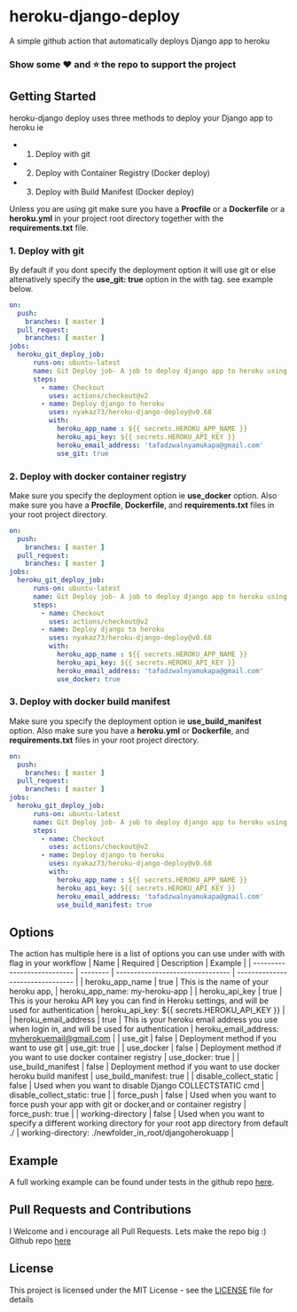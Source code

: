 # heroku-django-deploy
A simple github action that automatically deploys Django app to heroku

### Show some :heart: and :star: the repo to support the project

## Getting Started
heroku-django deploy uses three methods to deploy your Django app to heroku ie
* 1. Deploy with git
* 2. Deploy with Container Registry (Docker deploy)
* 3. Deploy with Build Manifest (Docker deploy)

Unless you are using git make sure you have a **Procfile** or a **Dockerfile**  or a **heroku.yml** in your project root directory together with the **requirements.txt** file.

### 1. Deploy with git
By default if you dont specify the deployment option it will use git or else altenatively specify the **use_git: true** option in the with tag.  see example below.

```yml
on:
  push:
    branches: [ master ]
  pull_request:
    branches: [ master ]
jobs:
  heroku_git_deploy_job:
      runs-on: ubuntu-latest
      name: Git Deploy job- A job to deploy django app to heroku using git
      steps:
        - name: Checkout
          uses: actions/checkout@v2
        - name: Deploy django to heroku
          uses: nyakaz73/heroku-django-deploy@v0.68 
          with: 
            heroku_app_name : ${{ secrets.HEROKU_APP_NAME }}
            heroku_api_key: ${{ secrets.HEROKU_API_KEY }}
            heroku_email_address: 'tafadzwalnyamukapa@gmail.com'
            use_git: true
```
### 2. Deploy with docker container registry
Make sure you specify the deployment option ie **use_docker** option.
Also make sure you have a **Procfile**, **Dockerfile**, and **requirements.txt** files in your root project directory.
```yml
on:
  push:
    branches: [ master ]
  pull_request:
    branches: [ master ]
jobs:
  heroku_git_deploy_job:
      runs-on: ubuntu-latest
      name: Git Deploy job- A job to deploy django app to heroku using git
      steps:
        - name: Checkout
          uses: actions/checkout@v2
        - name: Deploy django to heroku
          uses: nyakaz73/heroku-django-deploy@v0.68 
          with: 
            heroku_app_name : ${{ secrets.HEROKU_APP_NAME }}
            heroku_api_key: ${{ secrets.HEROKU_API_KEY }}
            heroku_email_address: 'tafadzwalnyamukapa@gmail.com'
            use_docker: true
```

### 3. Deploy with docker build manifest
Make sure you specify the deployment option ie **use_build_manifest** option.
Also make sure you have a **heroku.yml** or **Dockerfile**, and **requirements.txt** files in your root project directory.

```yml
on:
  push:
    branches: [ master ]
  pull_request:
    branches: [ master ]
jobs:
  heroku_git_deploy_job:
      runs-on: ubuntu-latest
      name: Git Deploy job- A job to deploy django app to heroku using git
      steps:
        - name: Checkout
          uses: actions/checkout@v2
        - name: Deploy django to heroku
          uses: nyakaz73/heroku-django-deploy@v0.68
          with: 
            heroku_app_name : ${{ secrets.HEROKU_APP_NAME }}
            heroku_api_key: ${{ secrets.HEROKU_API_KEY }}
            heroku_email_address: 'tafadzwalnyamukapa@gmail.com'
            use_build_manifest: true
```

## Options
The action has multiple here is a list of options you can use  under with with flag in your workflow
| Name                        | Required  | Description                      | Example                          |
| --------------------------- | --------  | -------------------------------- | -------------------------------- |
|  heroku_app_name            |  true     | This is the name of your heroku app, | heroku_app_name: my-heroku-app |
|  heroku_api_key             |  true     | This is your heroku API key you can find in Heroku settings, and will be used for authentication  | heroku_api_key: ${{ secrets.HEROKU_API_KEY }} |
|  heroku_email_address       |  true     | This is your heroku email address you use when login in, and will be used for authentication | heroku_email_address: myherokuemail@gmail.com |
|  use_git                    |  false    | Deployment method if you want to use git | use_git: true |
|  use_docker                 |  false    | Deployment method if you want to use docker container registry | use_docker:  true |
|  use_build_manifest         |  false    | Deployment method if you want to use docker heroku build manifest | use_build_manifest: true |
|  disable_collect_static     |  false    | Used when you want to disable Django COLLECTSTATIC cmd | disable_collect_static: true |
|  force_push                 |  false    | Used when you want to force push your app with git or docker,and or container registry | force_push: true |
|  working-directory          |  false    | Used when you want to specify a different working directory for your root app directory from default ./ | working-directory: ./newfolder_in_root/djangoherokuapp |

## Example
A full working example can be found under tests in the github repo [here](https://github.com/nyakaz73/heroku-django-deploy/tree/master/tests/djangoherokuapp).

## Pull Requests and Contributions
I Welcome and i encourage all Pull Requests. Lets make the repo big :)
Github repo [here](https://github.com/nyakaz73/heroku-django-deploy)

## License

This project is licensed under the MIT License - see the [LICENSE](https://github.com/nyakaz73/heroku-django-deploy/blob/master/LICENSE) file for details

